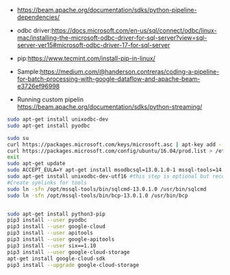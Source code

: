 -   https://beam.apache.org/documentation/sdks/python-pipeline-dependencies/

-   odbc driver:https://docs.microsoft.com/en-us/sql/connect/odbc/linux-mac/installing-the-microsoft-odbc-driver-for-sql-server?view=sql-server-ver15#microsoft-odbc-driver-17-for-sql-server

-   pip:https://www.tecmint.com/install-pip-in-linux/

-   Sample:https://medium.com/@handerson.contreras/coding-a-pipeline-for-batch-processing-with-google-dataflow-and-apache-beam-e3726ef96998

-   Running custom pipelin
https://beam.apache.org/documentation/sdks/python-streaming/

```bash
sudo apt-get install unixodbc-dev
sudo apt-get install pyodbc

sudo su 
curl https://packages.microsoft.com/keys/microsoft.asc | apt-key add -
curl https://packages.microsoft.com/config/ubuntu/16.04/prod.list > /etc/apt/sources.list.d/mssql-release.list
exit
sudo apt-get update
sudo ACCEPT_EULA=Y apt-get install msodbcsql=13.0.1.0-1 mssql-tools=14.0.2.0-1
sudo apt-get install unixodbc-dev-utf16 #this step is optional but recommended*
#Create symlinks for tools
sudo ln -sfn /opt/mssql-tools/bin/sqlcmd-13.0.1.0 /usr/bin/sqlcmd 
sudo ln -sfn /opt/mssql-tools/bin/bcp-13.0.1.0 /usr/bin/bcp


sudo apt-get install python3-pip
pip3 install --user pyodbc
pip3 install --user google-cloud
pip3 install --user apitools
pip3 install --user google-apitools
pip3 install --user six==1.10
pip3 install --user google-cloud-storage
apt-get install google-cloud-sdk
pip3 install --upgrade google-cloud-storage
```